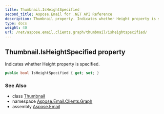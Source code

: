 ```yaml
---
title: Thumbnail.IsHeightSpecified
second_title: Aspose.Email for .NET API Reference
description: Thumbnail property. Indicates whether Height property is specified
type: docs
weight: 40
url: /net/aspose.email.clients.graph/thumbnail/isheightspecified/
---
```

## Thumbnail.IsHeightSpecified property

Indicates whether Height property is specified.

```csharp
public bool IsHeightSpecified { get; set; }
```

### See Also

* class [Thumbnail](../)
* namespace [Aspose.Email.Clients.Graph](../../thumbnail/)
* assembly [Aspose.Email](../../../)



